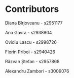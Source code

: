 # Contributors

Diana Bîrjoveanu - s2951177

Ana Gavra - s2938804

Ovidiu Lascu - s2998726

Florin Priboi - s2940426

Răzvan Ștefan - s2957868

Alexandru Zambori - s3009076
